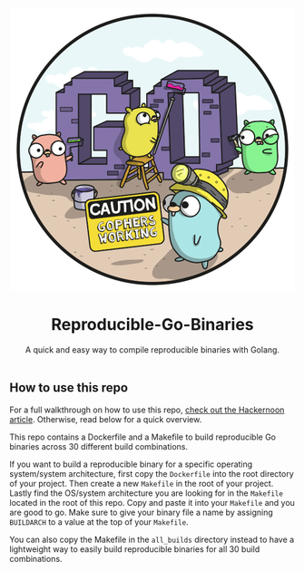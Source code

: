 <!-- PROJECT LOGO -->
<br />
<p align="center">
  <a href="https://github.com/github_username/repo_name">
    <img src="assets/gophers_working.png" alt="Logo" width="500" height="500">
  </a>
  <h1 align="center">Reproducible-Go-Binaries</h1>
  <p align="center">
 A quick and easy way to compile reproducible binaries with Golang.

 
<br />
<br />

## How to use this repo

For a full walkthrough on how to use this repo, [check out the Hackernoon article](https://hackernoon.com/building-reproducible-verifiable-binaries-with-golang). Otherwise, read below for a quick overview.

This repo contains a Dockerfile and a Makefile to build reproducible Go binaries across 30 different build combinations. 
  
If you want to build a reproducible binary for a specific operating system/system architecture, first copy the `Dockerfile` into the root directory of your project. Then create a new `Makefile` in the root of your project. Lastly find the OS/system architecture you are looking for in the `Makefile` located in the root of this repo. Copy and paste it into your `Makefile` and you are good to go. Make sure to give your binary file a name by assigning `BUILDARCH` to a value at the top of your `Makefile`. 
  
You can also copy the Makefile in the `all_builds` directory instead to have a lightweight way to easily build reproducible binaries for all 30 build combinations. 
